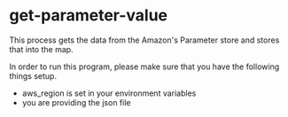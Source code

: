 # get-parameter-value

This process gets the data from the Amazon's Parameter store and stores that into the map.

In order to run this program, please make sure that you have the following things setup. 
- aws_region is set in your environment variables
- you are providing the json file 


